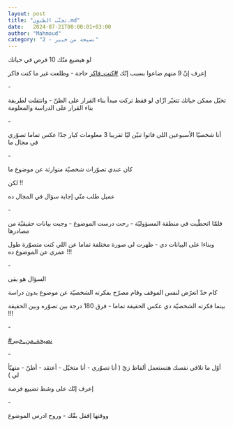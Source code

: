 ```yaml
---
layout: post
title: "تجنّب الظنون.md"
date:   2024-07-21T00:00:01+03:00
author: "Mahmoud"
category: "2 - نصيحة من خبير"
---
```

لو هيضيع منّك 10 فرص في حياتك

إعرف إنّ 9 منهم ضاعوا بسبب إنّك
[<u>\#كنت_فاكر</u>](https://www.facebook.com/hashtag/%D9%83%D9%86%D8%AA_%D9%81%D8%A7%D9%83%D8%B1?__eep__=6&__cft__%5b0%5d=AZXCtQey8jC2Rb_Qlvcfi04EhELxzxFI7Fpzp8lKFCWgcH1sCbrVgH_UFUN3kQVPGtz8Ut78mok_GIKzFzmX-OjCz8Z-cZ5x4gWn57-NdhfBDA35zIBenUwGisbNqv5_ElpfFtddx9CDizp1vRknV8fy8SafCEs9wgdye1mXReF8tZ2r4-j1t_8sXAlhx3D0l3o&__tn__=*NK-R)
حاجة - وطلعت غير ما كنت فاكر

\-

تخيّل ممكن حياتك تتغيّر ازّاي لو فقط تركت مبدأ بناء القرار
على الظنّ - وانتقلت لطريقة بناء القرار على الدراسة والمعلومة

\-

أنا شخصيّا الأسبوعين اللي فاتوا تبيّن ليّا تقريبا 3 معلومات
كبار جدّا عكس تماما تصوّري في مجال ما

\-

كان عندي تصوّرات شخصيّة متوارثة عن موضوع ما

لكن !!

عميل طلب منّي إجابة سؤال في المجال ده

\-

فلمّا اتحطّيت في منطقة المسؤوليّة - رحت درست الموضوع - وجبت
بيانات حقيقيّة من مصادرها

وبناءا على الييانات دي - ظهرت لي صورة مختلفة تماما عن
اللي كنت متصوّرة طول عمري عن الموضوع ده !!!

\-

السؤال هو بقى

كام حدّ اتعرّض لنفس الموقف وقام مصرّح بفكرته الشخصيّة عن
موضوع بدون دراسة

بينما فكرته الشخصيّة دي عكس الحقيقة تماما - فرق 180 درجة
بين تصوّره وبين الحقيقة !!!

\-

[<u>\#نصيحة_من_خبير</u>](https://www.facebook.com/hashtag/%D9%86%D8%B5%D9%8A%D8%AD%D8%A9_%D9%85%D9%86_%D8%AE%D8%A8%D9%8A%D8%B1?__eep__=6&__cft__%5b0%5d=AZXCtQey8jC2Rb_Qlvcfi04EhELxzxFI7Fpzp8lKFCWgcH1sCbrVgH_UFUN3kQVPGtz8Ut78mok_GIKzFzmX-OjCz8Z-cZ5x4gWn57-NdhfBDA35zIBenUwGisbNqv5_ElpfFtddx9CDizp1vRknV8fy8SafCEs9wgdye1mXReF8tZ2r4-j1t_8sXAlhx3D0l3o&__tn__=*NK-R)

\-

أوّل ما تلاقي نفسك هتستعمل ألفاظ زيّ ( أنا تصوّري - أنا
متخيّل - أعتقد - أظنّ - متهيّأ لي )

إعرف إنّك على وشط تضييع فرصة

\-

ووقتها إقفل بقّك - وروح ادرس الموضوع
